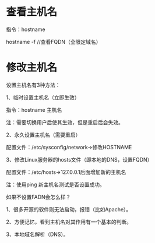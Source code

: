 # 查看主机名

指令：hostname

 hostname -f 	//查看FQDN（全限定域名）

 

# 修改主机名

设置主机名有3种方法：

1、临时设置主机名（立即生效）

指令：hostname 主机名

注：需要切换用户后使其生效，但是重启后会失效。

2、永久设置主机名（需要重启）

配置文件：/etc/sysconfig/network->修改HOSTNAME

3、修改Linux服务器的hosts文件（即本地的DNS，设置FQDN）

配置文件：/etc/hosts->127.0.0.1后面增加新的主机名

注：使用ping 新主机名测试是否设置成功。

 

如果不设置FADN会怎么样？

1、很多开源的软件则无法启动，报错（比如Apache）。

2、方便记忆，看到主机名对其作用有一个基本的判断。

3、本地域名解析（DNS）。